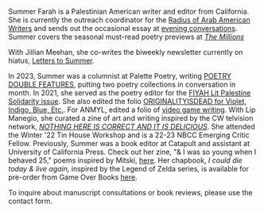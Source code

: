 Summer Farah is a Palestinian American writer and editor from California. She is currently the outreach coordinator for the [Radius of Arab American Writers](https://arabamericanwriters.org/) and sends out the occasional essay at [evening conversations](https://eveningconversations.substack.com/). Summer covers the seasonal must-read poetry previews at [_The Millions_](https://themillions.com/category/lists/book-previews) 

With Jillian Meehan, she co-writes the biweekly newsletter currently on hiatus, [Letters to Summer](https://letterstosummer.com).  

In 2023, Summer was a columnist at Palette Poetry, writing [POETRY DOUBLE FEATURES](https://www.palettepoetry.com/columns/poetry-double-features/), putting two poetry collections in conversation in month. In 2021, she served as the poetry editor for the [FIYAH Lit Palestine Solidarity issue](https://www.fiyahlitmag.com/the-palestine-solidarity-issue/). She also edited the folio [ORIGINALITYISDEAD for Violet, Indigo, Blue, Etc.](https://violetindigoblueetc.com/originalityisdead/). For ANMYL, edited a folio of [video game writing](https://anmly.org/ap37-a-soft-reset-queer-writers-of-color-on-video-games/). With Lip Manegio, she curated a zine of art and writing inspired by the CW telvision network, [_NOTHING HERE IS CORRECT AND IT IS DELICIOUS_](https://www.gingerbug.press/shop/nothing-here-is-correct-and-it-is-delicious-pre-orders). She attended the Winter '22 Tin House Workshop and is a 22-23 NBCC Emerging Critic Fellow. Previously, Summer was a book editor at Catapult and assistant at University of California Press. Check out her zine, "& I was so young when I behaved 25," poems inspired by Mitski, [here](https://ko-fi.com/summabis/shop). Her chapbook, _I could die today & live again,_ inspired by the Legend of Zelda series, is available for pre-order from Game Over Books [here](https://www.gameoverbooks.com/product-page/i-could-die-today-and-live-again).

To inquire about manuscript consultations or book reviews, please use the contact form. 
